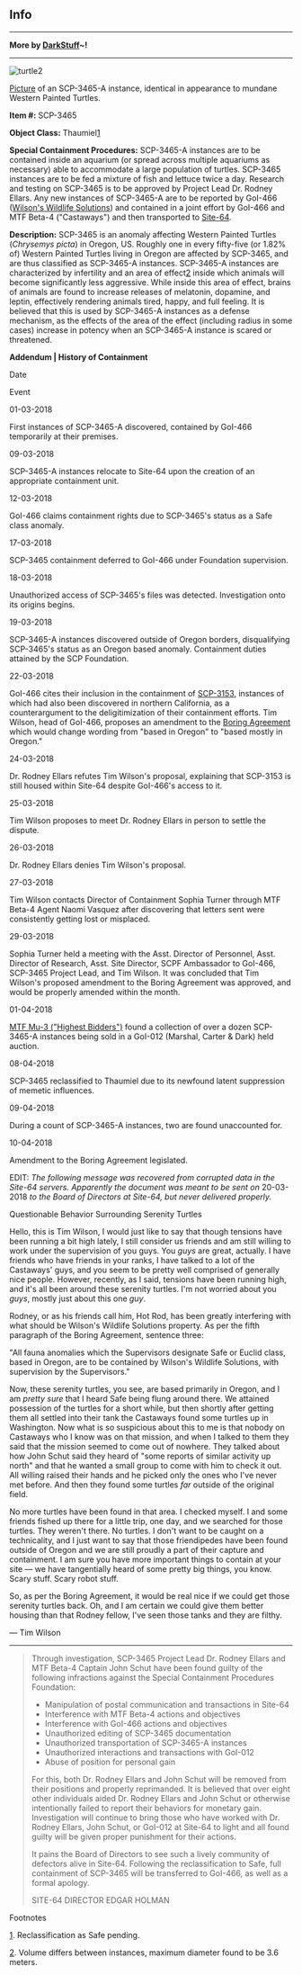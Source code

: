 Info
----

* * *

**More by [DarkStuff](/dr-k-stuff-s-personnel-file)~!**

* * *

![turtle2](http://scp-wiki.wikidot.com/local--files/scp-3465/turtle2)

[Picture](https://www.flickr.com/photos/22097766@N08/20829373991/) of an SCP-3465-A instance, identical in appearance to mundane Western Painted Turtles.

**Item #:** SCP-3465

**Object Class:** Thaumiel[1](javascript:;)

**Special Containment Procedures:** SCP-3465-A instances are to be contained inside an aquarium (or spread across multiple aquariums as necessary) able to accommodate a large population of turtles. SCP-3465 instances are to be fed a mixture of fish and lettuce twice a day. Research and testing on SCP-3465 is to be approved by Project Lead Dr. Rodney Ellars. Any new instances of SCP-3465-A are to be reported by GoI-466 ([Wilson's Wildlife Solutions](/wilson-s-wildlife-solutions-hub)) and contained in a joint effort by GoI-466 and MTF Beta-4 ("Castaways") and then transported to [Site-64](http://www.scp-wiki.net/secure-facility-dossier-site-64).

**Description:** SCP-3465 is an anomaly affecting Western Painted Turtles (_Chrysemys picta_) in Oregon, US. Roughly one in every fifty-five (or 1.82% of) Western Painted Turtles living in Oregon are affected by SCP-3465, and are thus classified as SCP-3465-A instances. SCP-3465-A instances are characterized by infertility and an area of effect[2](javascript:;) inside which animals will become significantly less aggressive. While inside this area of effect, brains of animals are found to increase releases of melatonin, dopamine, and leptin, effectively rendering animals tired, happy, and full feeling. It is believed that this is used by SCP-3465-A instances as a defense mechanism, as the effects of the area of the effect (including radius in some cases) increase in potency when an SCP-3465-A instance is scared or threatened.

**Addendum | History of Containment**  

Date

Event

01-03-2018

First instances of SCP-3465-A discovered, contained by GoI-466 temporarily at their premises.

09-03-2018

SCP-3465-A instances relocate to Site-64 upon the creation of an appropriate containment unit.

12-03-2018

GoI-466 claims containment rights due to SCP-3465's status as a Safe class anomaly.

17-03-2018

SCP-3465 containment deferred to GoI-466 under Foundation supervision.

18-03-2018

Unauthorized access of SCP-3465's files was detected. Investigation onto its origins begins.

19-03-2018

SCP-3465-A instances discovered outside of Oregon borders, disqualifying SCP-3465's status as an Oregon based anomaly. Containment duties attained by the SCP Foundation.

22-03-2018

GoI-466 cites their inclusion in the containment of [SCP-3153](/scp-3153), instances of which had also been discovered in northern California, as a counterargument to the deligitimization of their containment efforts. Tim Wilson, head of GoI-466, proposes an amendment to the [Boring Agreement](/on-the-radar) which would change wording from "based in Oregon" to "based mostly in Oregon."

24-03-2018

Dr. Rodney Ellars refutes Tim Wilson's proposal, explaining that SCP-3153 is still housed within Site-64 despite GoI-466's access to it.

25-03-2018

Tim Wilson proposes to meet Dr. Rodney Ellars in person to settle the dispute.

26-03-2018

Dr. Rodney Ellars denies Tim Wilson's proposal.

27-03-2018

Tim Wilson contacts Director of Containment Sophia Turner through MTF Beta-4 Agent Naomi Vasquez after discovering that letters sent were consistently getting lost or misplaced.

29-03-2018

Sophia Turner held a meeting with the Asst. Director of Personnel, Asst. Director of Research, Asst. Site Director, SCPF Ambassador to GoI-466, SCP-3465 Project Lead, and Tim Wilson. It was concluded that Tim Wilson's proposed amendment to the Boring Agreement was approved, and would be properly amended within the month.

01-04-2018

[MTF Mu-3 ("Highest Bidders")](http://www.scp-wiki.net/task-forces#mu-3) found a collection of over a dozen SCP-3465-A instances being sold in a GoI-012 (Marshal, Carter & Dark) held auction.

08-04-2018

SCP-3465 reclassified to Thaumiel due to its newfound latent suppression of memetic influences.

09-04-2018

During a count of SCP-3465-A instances, two are found unaccounted for.

10-04-2018

Amendment to the Boring Agreement legislated.

EDIT: _The following message was recovered from corrupted data in the Site-64 servers. Apparently the document was meant to be sent on_ 20-03-2018 _to the Board of Directors at Site-64, but never delivered properly._

Questionable Behavior Surrounding Serenity Turtles

Hello, this is Tim Wilson, I would just like to say that though tensions have been running a bit high lately, I still consider us friends and am still willing to work under the supervision of you guys. You _guys_ are great, actually. I have friends who have friends in your ranks, I have talked to a lot of the Castaways' guys, and you seem to be pretty well comprised of generally nice people. However, recently, as I said, tensions have been running high, and it's all been around these serenity turtles. I'm not worried about you _guys_, mostly just about this one _guy_.

Rodney, or as his friends call him, Hot Rod, has been greatly interfering with what should be Wilson's Wildlife Solutions property. As per the fifth paragraph of the Boring Agreement, sentence three:

"All fauna anomalies which the Supervisors designate Safe or Euclid class, based in Oregon, are to be contained by Wilson's Wildlife Solutions, with supervision by the Supervisors."

Now, these serenity turtles, you see, are based primarily in Oregon, and I am _pretty sure_ that I heard Safe being flung around there. We attained possession of the turtles for a short while, but then shortly after getting them all settled into their tank the Castaways found some turtles up in Washington. Now what is so suspicious about this to me is that nobody on Castaways who I know was on that mission, and when I talked to them they said that the mission seemed to come out of nowhere. They talked about how John Schut said they heard of "some reports of similar activity up north" and that he wanted a small group to come with him to check it out. All willing raised their hands and he picked only the ones who I've never met before. And then they found some turtles _far_ outside of the original field.

No more turtles have been found in that area. I checked myself. I and some friends fished up there for a little trip, one day, and we searched for those turtles. They weren't there. No turtles. I don't want to be caught on a technicality, and I just want to say that those friendipedes have been found outside of Oregon and we are still proudly a part of their capture and containment. I am sure you have more important things to contain at your site — we have tangentially heard of some pretty big things, you know. Scary stuff. Scary robot stuff.

So, as per the Boring Agreement, it would be real nice if we could get those serenity turtles back. Oh, and I am certain we could give them better housing than that Rodney fellow, I've seen those tanks and they are filthy.

— Tim Wilson

* * *

> Through investigation, SCP-3465 Project Lead Dr. Rodney Ellars and MTF Beta-4 Captain John Schut have been found guilty of the following infractions against the Special Containment Procedures Foundation:
> 
> *   Manipulation of postal communication and transactions in Site-64
> *   Interference with MTF Beta-4 actions and objectives
> *   Interference with GoI-466 actions and objectives
> *   Unauthorized editing of SCP-3465 documentation
> *   Unauthorized transportation of SCP-3465-A instances
> *   Unauthorized interactions and transactions with GoI-012
> *   Abuse of position for personal gain
> 
> For this, both Dr. Rodney Ellars and John Schut will be removed from their positions and properly reprimanded. It is believed that over eight other individuals aided Dr. Rodney Ellars and John Schut or otherwise intentionally failed to report their behaviors for monetary gain. Investigation will continue to bring those who have worked with Dr. Rodney Ellars, John Schut, or GoI-012 at Site-64 to light and all found guilty will be given proper punishment for their actions.
> 
> It pains the Board of Directors to see such a lively community of defectors alive in Site-64. Following the reclassification to Safe, full containment of SCP-3465 will be transferred to GoI-466, as well as a formal apology.
> 
> SITE-64 DIRECTOR EDGAR HOLMAN

Footnotes

[1](javascript:;). Reclassification as Safe pending.

[2](javascript:;). Volume differs between instances, maximum diameter found to be 3.6 meters.
